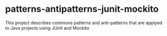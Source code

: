 patterns-antipatterns-junit-mockito
===================================

This project describes commons patterns and anti-patterns that are applyed to Java projects using JUnit and Mockito
